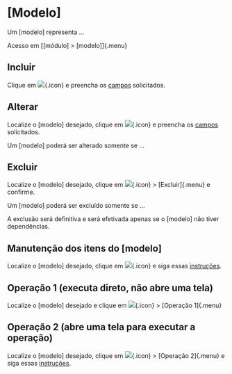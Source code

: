 # [Modelo]

Um [modelo] representa ...

Acesso em [[módulo] > [modelo]]{.menu}

## Incluir

Clique em ![](https://static.zenerp.app.br/icons/action-create.svg){.icon} e preencha os [campos](model-edit) solicitados.

## Alterar

Localize o [modelo] desejado, clique em ![](https://static.zenerp.app.br/icons/action-update.svg){.icon} e preencha os [campos](model-edit) solicitados.

Um [modelo] poderá ser alterado somente se ...

## Excluir

Localize o [modelo] desejado, clique em ![](https://static.zenerp.app.br/icons/action-more-tr.svg){.icon} > [Excluir]{.menu} e confirme.

Um [modelo] poderá ser excluído somente se ...

A exclusão será definitiva e será efetivada apenas se o [modelo] não tiver dependências.

## Manutenção dos itens do [modelo]

Localize o [modelo] desejado, clique em ![](https://static.zenerp.app.br/icons/action-child.svg){.icon} e siga essas [instruções](modelItem).

## Operação 1 (executa direto, não abre uma tela)

Localize o [modelo] desejado e clique em ![](https://static.zenerp.app.br/icons/action-more-tr.svg){.icon} > [Operação 1]{.menu}

## Operação 2 (abre uma tela para executar a operação)

Localize o [modelo] desejado, clique em ![](https://static.zenerp.app.br/icons/action-more-tr.svg){.icon} > [Operação 2]{.menu} e siga essas [instruções](modelOperation1).
